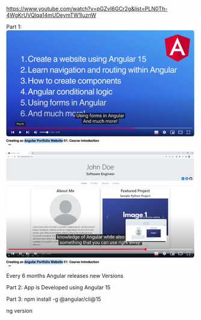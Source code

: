 https://www.youtube.com/watch?v=pGZvI6GCr2g&list=PLN0Th-4WgKrUVQlqa14mUDeymTW1luznW

Part 1:
![alt text](image.png)

![alt text](image-1.png)

Every 6 months Angular releases new Versions

Part 2:
App is Developed using Angular 15

Part 3:
npm install -g @angular/cli@15

ng version